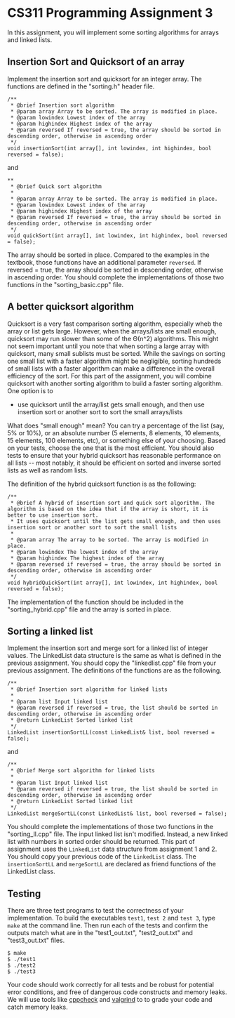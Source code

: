 # CS311 Programming Assignment 3

In this assignment, you will implement some sorting algorithms for arrays and linked lists.

## Insertion Sort and Quicksort of an array
Implement the insertion sort and quicksort for an integer array. The functions are defined in the "sorting.h" header file.
```
/**
 * @brief Insertion sort algorithm
 * @param array Array to be sorted. The array is modified in place.
 * @param lowindex Lowest index of the array
 * @param highindex Highest index of the array
 * @param reversed If reversed = true, the array should be sorted in descending order, otherwise in ascending order
 */
void insertionSort(int array[], int lowindex, int highindex, bool reversed = false);
```
and
```
**
 * @brief Quick sort algorithm
 * 
 * @param array Array to be sorted. The array is modified in place.
 * @param lowindex Lowest index of the array
 * @param highindex Highest index of the array
 * @param reversed If reversed = true, the array should be sorted in descending order, otherwise in ascending order
 */
void quickSort(int array[], int lowindex, int highindex, bool reversed = false);
```
The array should be sorted in place. Compared to the examples in the textbook, those functions have an additional parameter `reversed`. If reversed = true, the array should be sorted in descending order, otherwise in ascending order. You should complete the implementations of those two functions in the "sorting_basic.cpp" file. 

## A better quicksort algorithm
Quicksort is a very fast comparison sorting algorithm, especially wheb the array or list gets large. However, when the arrays/lists are small enough, quicksort may run slower than some of the Θ(n^2) algorithms.  This might not seem important until you note that when sorting a large array with quicksort, many small sublists must be sorted.  While the savings on sorting one small list with a faster algorithm might be negligible, sorting hundreds of small lists with a faster algorithm can make a difference in the overall efficiency of the sort.  For this part of the assignment, you will combine quicksort with another sorting algorithm to build a faster sorting algorithm. One option is to 
<ul>
<li>use quicksort until the array/list gets small enough, and then use insertion sort or another sort to sort the small arrays/lists </li>
</ul>
What does "small enough" mean?  You can try a percentage of the list (say, 5% or 10%), or an absolute number (5 elements, 8 elements, 10 elements, 15 elements, 100 elements, etc), or something else of your choosing. Based on your tests, choose the one that is the most efficient. You should also tests to ensure that your hybrid quicksort has reasonable performance on all lists -- most notably, it should be efficient on sorted and inverse sorted lists as well as random lists.  

The definition of the hybrid quicksort function is as the following:
```
/**
 * @brief A hybrid of insertion sort and quick sort algorithm. The algorithm is based on the idea that if the array is short, it is better to use insertion sort.
 * It uses quicksort until the list gets small enough, and then uses insertion sort or another sort to sort the small lists
 * 
 * @param array The array to be sorted. The array is modified in place.
 * @param lowindex The lowest index of the array
 * @param highindex The highest index of the array
 * @param reversed if reversed = true, the array should be sorted in descending order, otherwise in ascending order
 */
void hybridQuickSort(int array[], int lowindex, int highindex, bool reversed = false);
```
The implementation of the function should be included in the "sorting_hybrid.cpp" file and the array is sorted in place.

## Sorting a linked list
Implement the insertion sort and merge sort for a linked list of integer values. The LinkedList data structure is the same as what is defined in the previous assignment. You should copy the "linkedlist.cpp" file from your previous assignment. The definitions of the functions are as the following. 

```
/**
 * @brief Insertion sort algorithm for linked lists
 * 
 * @param list Input linked list
 * @param reversed if reversed = true, the list should be sorted in descending order, otherwise in ascending order
 * @return LinkedList Sorted linked list
 */
LinkedList insertionSortLL(const LinkedList& list, bool reversed = false);

```
and
```
/**
 * @brief Merge sort algorithm for linked lists
 * 
 * @param list Input linked list
 * @param reversed if reversed = true, the list should be sorted in descending order, otherwise in ascending order
 * @return LinkedList Sorted linked list
 */
LinkedList mergeSortLL(const LinkedList& list, bool reversed = false);
```
You should complete the implementations of those two functions in the "sorting_ll.cpp" file. The input linked list isn't modified. Instead, a new linked list with numbers in sorted order should be returned. This part of assignment uses the `LinkedList` data structure from assignment 1 and 2. You should copy your previous code of the `LinkedList` class. The `insertionSortLL` and `mergeSortLL` are declared as friend functions of the LinkedList class. 

## Testing

There are three test programs to test the correctness of your 
implementation. To build the executables `test1`, `test 2` and `test 3`, type `make` at the command line.  Then run each of the tests and confirm the outputs match what are in the "test1_out.txt", "test2_out.txt" and "test3_out.txt" files. 
```
$ make
$ ./test1
$ ./test2
$ ./test3
```

Your code should work correctly for all tests and be robust for potential error conditions, and free of dangerous code constructs and memory leaks. 
We will use tools like [cppcheck](https://cppcheck.sourceforge.io/) and [valgrind](https://valgrind.org/) to to grade your code and catch memory leaks. 
